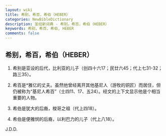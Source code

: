 ```yaml
---
layout: wiki
title: 希别，希百，希伯（HEBER）
categories: NewBibleDictionary
description: 圣经新词典 - 希别，希百，希伯（HEBER）
keywords: 希别，希百，希伯, HEBER
comments: false
---
```


## 希别，希百，希伯（HEBER）

1. 希别是亚设的后代，比利亚的儿子（创四十六17；民廿六45；代上七31-32；路三35）。

2. 希百是*雅亿的丈夫。虽然他曾经离开其他基尼人（游牧的铜匠）而居住，但仍被称为“基尼人希百”（士四11、17、五24）。经文的上下文显示他是个相当重要的人物。

3. 希伯是犹大的后裔，梭哥之祖（代上四18）。

4. 希伯是便雅悯的后裔，以利巴力的儿子（代上八18）。

J.D.D.









